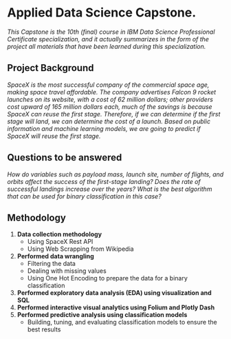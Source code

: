 
# Applied Data Science Capstone.

*This Capstone is the 10th (final) course in IBM Data Science Professional Certificate specialization, and it actually summarizes in the form of the project all materials that have been learned during this specialization.*


## Project Background
*SpaceX is the most successful company of the commercial space age, making space travel affordable. The company advertises Falcon 9 rocket launches on its website, with a cost of 62 million dollars; other providers cost upward of 165 million dollars each, much of the savings is because SpaceX can reuse the first stage. Therefore, if we can determine if the first stage will land, we can determine the cost of a launch. Based on public information and machine learning models, we are going to predict if SpaceX will reuse the first stage.*

## Questions to be answered
*How do variables such as payload mass, launch site, number of flights, and orbits affect the success of the first-stage landing?
Does the rate of successful landings increase over the years?
What is the best algorithm that can be used for binary classification in this case?*

## Methodology
1. **Data collection methodology**
    - Using SpaceX Rest API
    - Using Web Scrapping from Wikipedia
2. **Performed data wrangling**
    - Filtering the data
    - Dealing with missing values
    - Using One Hot Encoding to prepare the data for a binary classification
3. **Performed exploratory data analysis (EDA) using visualization and SQL**
4. **Performed interactive visual analytics using Folium and Plotly Dash**
5. **Performed predictive analysis using classification models**
    - Building, tuning, and evaluating classification models to ensure the best results

